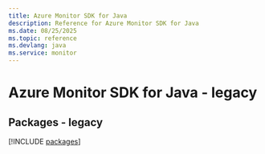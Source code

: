 ```yaml
---
title: Azure Monitor SDK for Java
description: Reference for Azure Monitor SDK for Java
ms.date: 08/25/2025
ms.topic: reference
ms.devlang: java
ms.service: monitor
---
```

# Azure Monitor SDK for Java - legacy
## Packages - legacy
[!INCLUDE [packages](monitor-index.md)]